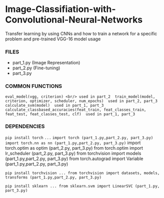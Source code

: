 # Image-Classifiation-with-Convolutional-Neural-Networks
Transfer learning by using CNNs and how to train a network for a specific problem and pre-trained VGG-16 model usage


### FILES

* part_1.py (Image Representation)
* part_2.py (Fine-tuning)
* part_3.py 



### COMMON FUNCTIONS

` eval_model(vgg, criterion) <br/>
	used in part_2 
train_model(model, criterion, optimizer, scheduler, num_epochs) 
	used in part_2, part_3 
calculate_svm(model) 
	used in part_1, part_3 
calculate_classbased_accuracies(feat_train, feat_classes_train, feat_test, feat_classes_test, clf) 
	used in part_1, part_3 `


### DEPENDENCIES

` pip install torch `
` ... `
` import torch (part_1.py,part_2.py, part_3.py) `
` import torch.nn as nn (part_1.py,part_2.py, part_3.py) `
import torch.optim as optim (part_2.py, part_3.py)
from torch.optim import lr_scheduler (part_2.py, part_3.py)
from torchvision import models (part_1.py,part_2.py, part_3.py)
from torch.autograd import Variable (part_1.py,part_2.py, part_3.py) 

` pip install torchvision
...
from torchvision import datasets, models, transforms (part_1.py,part_2.py, part_3.py) `

` pip install sklearn
...
from sklearn.svm import LinearSVC (part_1.py, part_3.py) ` 
